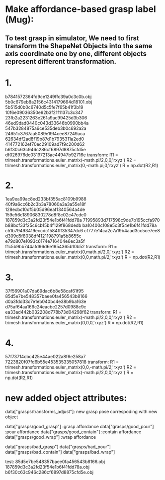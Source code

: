 # Make affordance-based grasp label (Mug):
## To test grasp in simulator, We need to first transform the ShapeNet Objects into the same axis coordinate one by one, different objects represent different transformation.
# 1.
b7841572364fd9ce1249ffc39a0c3c0b.obj 
5b0c679eb8a2156c4314179664d18101.obj
5b515d0b0c6740d5c5fe7f65b41f3b19
10f6e09036350e92b3f21f1137c3c347
23fb2a2231263e261a9ac99425d3b306
46ed9dad0440c043d33646b0990bb4a
547b3284875a6ce535deb3b0c692a2a
24651c3767aa5089e19f4cee87249aca
62634df2ad8f19b87d1b7935311a2ed0
414772162ef70ec29109ad7f9c200d62
b6f30c63c946c286cf6897d8875cfd5e
df026976dc03197213ac44947b92716e
transform: R1 =  trimesh.transformations.euler_matrix(-math.pi/2,0,0,'rxyz')
	       R2 = trimesh.transformations.euler_matrix(0,-math.pi,0,'rxyz')
	       R = np.dot(R2,R1)

# 2.
1ea9ea99ac8ed233bf355ac8109b9988
40f9a6cc6b2c3b3a78060a3a3a55e18f
128ecbc10df5b05d96eaf1340564a4de
159e56c18906830278d8f8c02c47cde0
187859d3c3a2fd23f54e1b6f41fdd78a
71995893d717598c9de7b195ccfa970
b88bcf33f25c6cb15b4f129f868dedb
ba10400c108e5c3f54e1b6f41fdd78a
c51b79493419eccdc1584fff35347dc6
cf777e14ca2c7a19b4aad3cc5ce7ee8
d309d5f8038df4121198791a5b8655c
e79d807e1093c6174e716404e6ec3a5f
f1c5b9bb744afd96d6e1954365b10b52
transform: R1 =  trimesh.transformations.euler_matrix(0,math.pi/2,0,'rxyz')
           R2 = trimesh.transformations.euler_matrix(0,0,math.pi/2,'rxyz')
           R = np.dot(R2,R1)
# 3.
37f56901a07da69dac6b8e58caf61f95
85d5e7be548357baee0fa456543b8166
d0a3fdd33c7e1eb040bc4e38b9ba163e
d75af64aa166c24eacbe2257d0988c9c
ea33ad442b032208d778b73d04298f62
transform: R1 =  trimesh.transformations.euler_matrix(-math.pi/2,0,0,'rxyz')
           R2 = trimesh.transformations.euler_matrix(0,0,0,'rxyz')
           R = np.dot(R2,R1)
# 4.
57f73714cbc425e44ae022a8f6e258a7
7223820f07fd6b55e453535335057818
transform: R1 =  trimesh.transformations.euler_matrix(0,0,-math.pi/2,'rxyz')
           R2 = trimesh.transformations.euler_matrix(-math.pi/2,0,0,'rxyz')
           R = np.dot(R2,R1)


# new added object attributes:

data["grasps/transforms_adjust"]: new grasp pose correspoding with new object

data["grasps/good_grasp"]   :grasp affordance 
data["grasps/good_pour"]    :pour affordance
data["grasps/good_contain"] :contain affordance
data["grasps/good_wrap"]    :wrap affordance

data["grasps/bad_grasp"]
data["grasps/bad_pour"]
data["grasps/bad_contain"]
data["grasps/bad_wrap"]

test: 85d5e7be548357baee0fa456543b8166.obj
187859d3c3a2fd23f54e1b6f41fdd78a.obj
b6f30c63c946c286cf6897d8875cfd5e.obj


